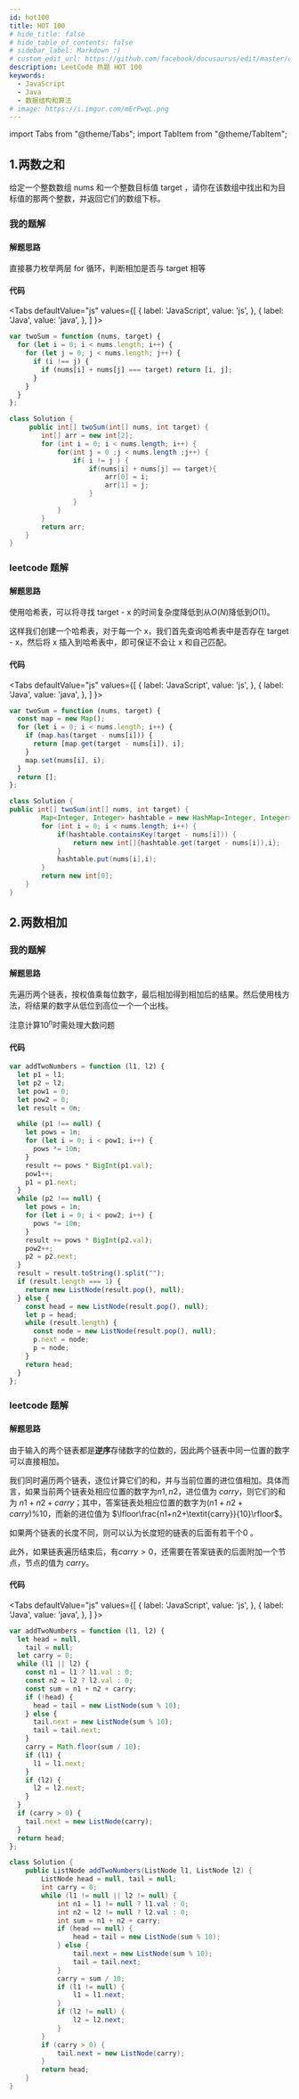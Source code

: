```yaml
---
id: hot100
title: HOT 100
# hide_title: false
# hide_table_of_contents: false
# sidebar_label: Markdown :)
# custom_edit_url: https://github.com/facebook/docusaurus/edit/master/docs/api-doc-markdown.md
description: LeetCode 热题 HOT 100
keywords:
  - JavaScript
  - Java
  - 数据结构和算法
# image: https://i.imgur.com/mErPwqL.png
---
```


import Tabs from "@theme/Tabs";
import TabItem from "@theme/TabItem";

## 1.两数之和

给定一个整数数组 nums 和一个整数目标值 target ，请你在该数组中找出和为目标值的那两个整数，并返回它们的数组下标。

### 我的题解

#### 解题思路

直接暴力枚举两层 for 循环，判断相加是否与 target 相等

#### 代码

<Tabs
defaultValue="js"
values={[
{ label: 'JavaScript', value: 'js', },
{ label: 'Java', value: 'java', },
]
}>
<TabItem value="js">

```js
var twoSum = function (nums, target) {
  for (let i = 0; i < nums.length; i++) {
    for (let j = 0; j < nums.length; j++) {
      if (i !== j) {
        if (nums[i] + nums[j] === target) return [i, j];
      }
    }
  }
};
```

</TabItem>
<TabItem value="java">

```java
class Solution {
     public int[] twoSum(int[] nums, int target) {
        int[] arr = new int[2];
        for (int i = 0; i < nums.length; i++) {
            for(int j = 0 ;j < nums.length ;j++) {
                if( i != j ) {
                    if(nums[i] + nums[j] == target){
                        arr[0] = i;
                        arr[1] = j;
                    }
                }
            }
        }
        return arr;
    }
}
```

</TabItem>
</Tabs>

### leetcode 题解

#### 解题思路

使用哈希表，可以将寻找 target - x 的时间复杂度降低到从$O(N)$降低到$O(1)$。

这样我们创建一个哈希表，对于每一个 x，我们首先查询哈希表中是否存在 target - x，然后将 x 插入到哈希表中，即可保证不会让 x 和自己匹配。

#### 代码

<Tabs
defaultValue="js"
values={[
{ label: 'JavaScript', value: 'js', },
{ label: 'Java', value: 'java', },
]
}>
<TabItem value="js">

```js
var twoSum = function (nums, target) {
  const map = new Map();
  for (let i = 0; i < nums.length; i++) {
    if (map.has(target - nums[i])) {
      return [map.get(target - nums[i]), i];
    }
    map.set(nums[i], i);
  }
  return [];
};
```

</TabItem>
<TabItem value="java">

```java
class Solution {
public int[] twoSum(int[] nums, int target) {
        Map<Integer, Integer> hashtable = new HashMap<Integer, Integer>();
        for (int i = 0; i < nums.length; i++) {
            if(hashtable.containsKey(target - nums[i])) {
                return new int[]{hashtable.get(target - nums[i]),i};
            }
            hashtable.put(nums[i],i);
        }
        return new int[0];
    }
}
```

</TabItem>
</Tabs>

## 2.两数相加

### 我的题解

#### 解题思路

先遍历两个链表，按权值乘每位数字，最后相加得到相加后的结果。然后使用栈方法，将结果的数字从低位到高位一个一个出栈。

注意计算$10^{n}$时需处理大数问题

#### 代码

```js
var addTwoNumbers = function (l1, l2) {
  let p1 = l1;
  let p2 = l2;
  let pow1 = 0;
  let pow2 = 0;
  let result = 0n;

  while (p1 !== null) {
    let pows = 1n;
    for (let i = 0; i < pow1; i++) {
      pows *= 10n;
    }
    result += pows * BigInt(p1.val);
    pow1++;
    p1 = p1.next;
  }
  while (p2 !== null) {
    let pows = 1n;
    for (let i = 0; i < pow2; i++) {
      pows *= 10n;
    }
    result += pows * BigInt(p2.val);
    pow2++;
    p2 = p2.next;
  }
  result = result.toString().split("");
  if (result.length === 1) {
    return new ListNode(result.pop(), null);
  } else {
    const head = new ListNode(result.pop(), null);
    let p = head;
    while (result.length) {
      const node = new ListNode(result.pop(), null);
      p.next = node;
      p = node;
    }
    return head;
  }
};
```

### leetcode 题解

#### 解题思路

由于输入的两个链表都是**逆序**存储数字的位数的，因此两个链表中同一位置的数字可以直接相加。

我们同时遍历两个链表，逐位计算它们的和，并与当前位置的进位值相加。具体而言，如果当前两个链表处相应位置的数字为$n1,n2$，进位值为 $\textit{carry}$，则它们的和为 $n1+n2+\textit{carry}$；其中，答案链表处相应位置的数字为$(n1+n2+\textit{carry}) \% 10$，而新的进位值为 $\lfloor\frac{n1+n2+\textit{carry}}{10}\rfloor$。

如果两个链表的长度不同，则可以认为长度短的链表的后面有若干个$0$ 。

此外，如果链表遍历结束后，有$\textit{carry} > 0$，还需要在答案链表的后面附加一个节点，节点的值为 $\textit{carry}$。

#### 代码

<Tabs
defaultValue="js"
values={[
{ label: 'JavaScript', value: 'js', },
{ label: 'Java', value: 'java', },
]
}>
<TabItem value="js">

```js
var addTwoNumbers = function (l1, l2) {
  let head = null,
    tail = null;
  let carry = 0;
  while (l1 || l2) {
    const n1 = l1 ? l1.val : 0;
    const n2 = l2 ? l2.val : 0;
    const sum = n1 + n2 + carry;
    if (!head) {
      head = tail = new ListNode(sum % 10);
    } else {
      tail.next = new ListNode(sum % 10);
      tail = tail.next;
    }
    carry = Math.floor(sum / 10);
    if (l1) {
      l1 = l1.next;
    }
    if (l2) {
      l2 = l2.next;
    }
  }
  if (carry > 0) {
    tail.next = new ListNode(carry);
  }
  return head;
};
```

</TabItem>
<TabItem value="java">

```java
class Solution {
    public ListNode addTwoNumbers(ListNode l1, ListNode l2) {
        ListNode head = null, tail = null;
        int carry = 0;
        while (l1 != null || l2 != null) {
            int n1 = l1 != null ? l1.val : 0;
            int n2 = l2 != null ? l2.val : 0;
            int sum = n1 + n2 + carry;
            if (head == null) {
                head = tail = new ListNode(sum % 10);
            } else {
                tail.next = new ListNode(sum % 10);
                tail = tail.next;
            }
            carry = sum / 10;
            if (l1 != null) {
                l1 = l1.next;
            }
            if (l2 != null) {
                l2 = l2.next;
            }
        }
        if (carry > 0) {
            tail.next = new ListNode(carry);
        }
        return head;
    }
}
```

</TabItem>
</Tabs>
